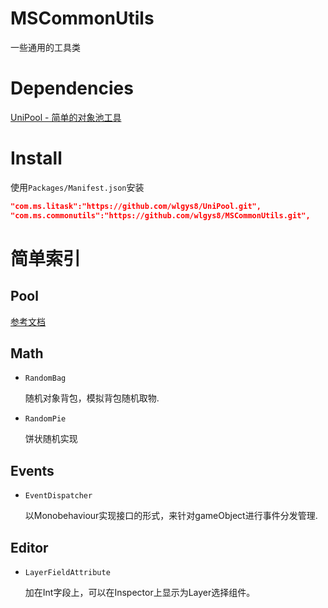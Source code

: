 # MSCommonUtils

 一些通用的工具类

# Dependencies

[UniPool - 简单的对象池工具](https://github.com/wlgys8/UniPool)

# Install

使用`Packages/Manifest.json`安装

```json
"com.ms.litask":"https://github.com/wlgys8/UniPool.git",
"com.ms.commonutils":"https://github.com/wlgys8/MSCommonUtils.git",
```

# 简单索引


## Pool

[参考文档](https://github.com/wlgys8/UniPool)

## Math

* `RandomBag` 

    随机对象背包，模拟背包随机取物.
* `RandomPie` 

    饼状随机实现

## Events

* `EventDispatcher` 

    以Monobehaviour实现接口的形式，来针对gameObject进行事件分发管理.

## Editor

* `LayerFieldAttribute`

    加在Int字段上，可以在Inspector上显示为Layer选择组件。